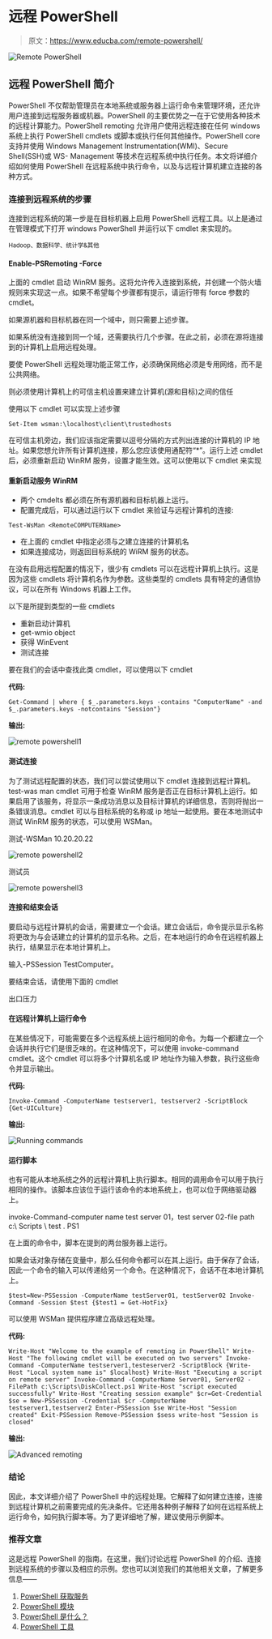 # 远程 PowerShell

> 原文：<https://www.educba.com/remote-powershell/>

![Remote PowerShell](img/5f976771ded571a756fdc0a6790f21b6.png)



## 远程 PowerShell 简介

PowerShell 不仅帮助管理员在本地系统或服务器上运行命令来管理环境，还允许用户连接到远程服务器或机器。PowerShell 的主要优势之一在于它使用各种技术的远程计算能力。PowerShell remoting 允许用户使用远程连接在任何 windows 系统上执行 PowerShell cmdlets 或脚本或执行任何其他操作。PowerShell core 支持并使用 Windows Management Instrumentation(WMI)、Secure Shell(SSH)或 WS- Management 等技术在远程系统中执行任务。本文将详细介绍如何使用 PowerShell 在远程系统中执行命令，以及与远程计算机建立连接的各种方式。

### 连接到远程系统的步骤

连接到远程系统的第一步是在目标机器上启用 PowerShell 远程工具。以上是通过在管理模式下打开 windows PowerShell 并运行以下 cmdlet 来实现的。

<small>Hadoop、数据科学、统计学&其他</small>

#### Enable-PSRemoting -Force

上面的 cmdlet 启动 WinRM 服务。这将允许传入连接到系统，并创建一个防火墙规则来实现这一点。如果不希望每个步骤都有提示，请运行带有 force 参数的 cmdlet。

如果源机器和目标机器在同一个域中，则只需要上述步骤。

如果系统没有连接到同一个域，还需要执行几个步骤。在此之前，必须在源将连接到的计算机上启用远程处理。

要使 PowerShell 远程处理功能正常工作，必须确保网络必须是专用网络，而不是公共网络。

则必须使用计算机上的可信主机设置来建立计算机(源和目标)之间的信任

使用以下 cmdlet 可以实现上述步骤

`Set-Item wsman:\localhost\client\trustedhosts`

在可信主机旁边，我们应该指定需要以逗号分隔的方式列出连接的计算机的 IP 地址。如果您想允许所有计算机连接，那么您应该使用通配符“*”。运行上述 cmdlet 后，必须重新启动 WinRM 服务，设置才能生效。这可以使用以下 cmdlet 来实现

#### 重新启动服务 WinRM

*   两个 cmdelts 都必须在所有源机器和目标机器上运行。
*   配置完成后，可以通过运行以下 cmdlet 来验证与远程计算机的连接:

`Test-WsMan <RemoteCOMPUTERName>`

*   在上面的 cmdlet 中指定必须与之建立连接的计算机名
*   如果连接成功，则返回目标系统的 WiRM 服务的状态。

在没有启用远程配置的情况下，很少有 cmdlets 可以在远程计算机上执行。这是因为这些 cmdlets 将计算机名作为参数。这些类型的 cmdlets 具有特定的通信协议，可以在所有 Windows 机器上工作。

以下是所提到类型的一些 cmdlets

*   重新启动计算机
*   get-wmio object
*   获得 WinEvent
*   测试连接

要在我们的会话中查找此类 cmdlet，可以使用以下 cmdlet

**代码:**

`Get-Command | where { $_.parameters.keys -contains "ComputerName" -and $_.parameters.keys -notcontains "Session"}`

**输出:**

![remote powershell1](img/52cb3499654ff9edd79810374ff363c7.png)



#### 测试连接

为了测试远程配置的状态，我们可以尝试使用以下 cmdlet 连接到远程计算机。test-was man cmdlet 可用于检查 WinRM 服务是否正在目标计算机上运行。如果启用了该服务，将显示一条成功消息以及目标计算机的详细信息，否则将抛出一条错误消息。cmdlet 可以与目标系统的名称或 ip 地址一起使用。要在本地测试中测试 WinRM 服务的状态，可以使用 WSMan。

测试-WSMan 10.20.20.22

![remote powershell2](img/41565fb4771910d87b92bc08e2288fc7.png)



测试员

![remote powershell3](img/b70bf932832e7251333c681f254d9259.png)



#### 连接和结束会话

要启动与远程计算机的会话，需要建立一个会话。建立会话后，命令提示显示名称将更改为与会话建立的计算机的显示名称。之后，在本地运行的命令在远程机器上执行，结果显示在本地计算机上。

输入-PSSession TestComputer。

要结束会话，请使用下面的 cmdlet

出口压力

#### 在远程计算机上运行命令

在某些情况下，可能需要在多个远程系统上运行相同的命令。为每一个都建立一个会话并执行它们是很乏味的。在这种情况下，可以使用 invoke-command cmdlet。这个 cmdlet 可以将多个计算机名或 IP 地址作为输入参数，执行这些命令并显示输出。

**代码:**

`Invoke-Command -ComputerName testserver1, testserver2 -ScriptBlock {Get-UICulture}`

**输出:**

![Running commands](img/a12544973b9a58a0249bf2dc23bb879d.png)



#### 运行脚本

也有可能从本地系统之外的远程计算机上执行脚本。相同的调用命令可以用于执行相同的操作。该脚本应该位于运行该命令的本地系统上，也可以位于网络驱动器上。

invoke-Command-computer name test server 01，test server 02-file path c:\ Scripts \ test . PS1

在上面的命令中，脚本在提到的两台服务器上运行。

如果会话对象存储在变量中，那么任何命令都可以在其上运行。由于保存了会话，因此一个命令的输入可以传递给另一个命令。在这种情况下，会话不在本地计算机上。

`$test=New-PSSession -ComputerName testServer01, testServer02
Invoke-Command -Session $test {$test1 = Get-HotFix}`

可以使用 WSMan 提供程序建立高级远程处理。

**代码:**

`Write-Host "Welcome to the example of remoting in PowerShell"
Write-Host "The following cmdlet will be executed on two servers"
Invoke-Command -ComputerName testserver1,testeserver2 -ScriptBlock {Write-Host "Local system name is" $localhost}
Write-Host "Executing a script on remote server"
Invoke-Command -ComputerName Server01, Server02 -FilePath c:\Scripts\DiskCollect.ps1
Write-Host "script executed successfully"
Write-Host "Creating session example"
$cr=Get-Credential
$se = New-PSSession -Credential $cr -ComputerName testserver1,testserver2
Enter-PSSession $se
Write-Host "Session created"
Exit-PSSession
Remove-PSSession $sess
write-host "Session is closed"`

**输出:**

![Advanced remoting](img/fda4fb36e1ad801a96c55226c39bc668.png)



### 结论

因此，本文详细介绍了 PowerShell 中的远程处理。它解释了如何建立连接，连接到远程计算机之前需要完成的先决条件。它还用各种例子解释了如何在远程系统上运行命令，如何执行脚本等。为了更详细地了解，建议使用示例脚本。

### 推荐文章

这是远程 PowerShell 的指南。在这里，我们讨论远程 PowerShell 的介绍、连接到远程系统的步骤以及相应的示例。您也可以浏览我们的其他相关文章，了解更多信息——

1.  [PowerShell 获取服务](https://www.educba.com/powershell-get-service/)
2.  [PowerShell 模块](https://www.educba.com/powershell-modules/)
3.  [PowerShell 是什么？](https://www.educba.com/what-is-powershell/)
4.  [PowerShell 工具](https://www.educba.com/powershell-tools/)





